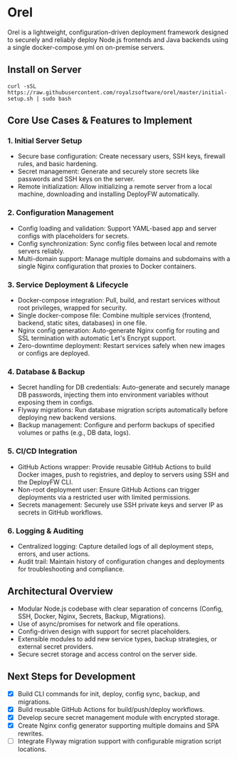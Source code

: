 # Orel

Orel is a lightweight, configuration-driven deployment framework designed to securely and reliably deploy Node.js frontends and Java backends using a single docker-compose.yml on on-premise servers.


## Install on Server

```
curl -sSL https://raw.githubusercontent.com/royalzsoftware/orel/master/initial-setup.sh | sudo bash
```

## Core Use Cases & Features to Implement
### 1. Initial Server Setup

- Secure base configuration: Create necessary users, SSH keys, firewall rules, and basic hardening.
- Secret management: Generate and securely store secrets like passwords and SSH keys on the server.
- Remote initialization: Allow initializing a remote server from a local machine, downloading and installing DeployFW automatically.

### 2. Configuration Management

- Config loading and validation: Support YAML-based app and server configs with placeholders for secrets.
- Config synchronization: Sync config files between local and remote servers reliably.
- Multi-domain support: Manage multiple domains and subdomains with a single Nginx configuration that proxies to Docker containers.

### 3. Service Deployment & Lifecycle

- Docker-compose integration: Pull, build, and restart services without root privileges, wrapped for security.
- Single docker-compose file: Combine multiple services (frontend, backend, static sites, databases) in one file.
- Nginx config generation: Auto-generate Nginx config for routing and SSL termination with automatic Let's Encrypt support.
- Zero-downtime deployment: Restart services safely when new images or configs are deployed.

### 4. Database & Backup

- Secret handling for DB credentials: Auto-generate and securely manage DB passwords, injecting them into environment variables without exposing them in configs.
- Flyway migrations: Run database migration scripts automatically before deploying new backend versions.
- Backup management: Configure and perform backups of specified volumes or paths (e.g., DB data, logs).

### 5. CI/CD Integration

- GitHub Actions wrapper: Provide reusable GitHub Actions to build Docker images, push to registries, and deploy to servers using SSH and the DeployFW CLI.
- Non-root deployment user: Ensure GitHub Actions can trigger deployments via a restricted user with limited permissions.
- Secrets management: Securely use SSH private keys and server IP as secrets in GitHub workflows.

### 6. Logging & Auditing

- Centralized logging: Capture detailed logs of all deployment steps, errors, and user actions.
- Audit trail: Maintain history of configuration changes and deployments for troubleshooting and compliance.

## Architectural Overview

- Modular Node.js codebase with clear separation of concerns (Config, SSH, Docker, Nginx, Secrets, Backup, Migrations).
- Use of async/promises for network and file operations.
- Config-driven design with support for secret placeholders.
- Extensible modules to add new service types, backup strategies, or external secret providers.
- Secure secret storage and access control on the server side.

## Next Steps for Development

- [X] Build CLI commands for init, deploy, config sync, backup, and migrations.
- [X] Build reusable GitHub Actions for build/push/deploy workflows.
- [X] Develop secure secret management module with encrypted storage.
- [X] Create Nginx config generator supporting multiple domains and SPA rewrites.
- [ ] Integrate Flyway migration support with configurable migration script locations.
